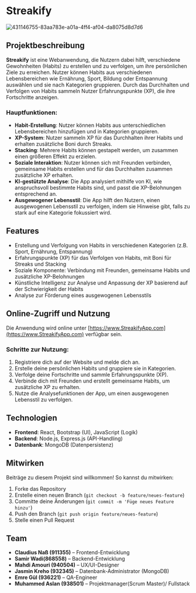 # Streakify 
![431146755-83aa783e-a01a-4ff4-af04-da8075d8d7d6](https://github.com/user-attachments/assets/aed02bd9-8107-49e3-ac5f-8d95a0140c94)

## Projektbeschreibung
**Streakify** ist eine Webanwendung, die Nutzern dabei hilft, verschiedene Gewohnheiten (Habits) zu erstellen und zu verfolgen, um ihre persönlichen Ziele zu erreichen. Nutzer können Habits aus verschiedenen Lebensbereichen wie Ernährung, Sport, Bildung oder Entspannung auswählen und sie nach Kategorien gruppieren. Durch das Durchhalten und Verfolgen von Habits sammeln Nutzer Erfahrungspunkte (XP), die ihre Fortschritte anzeigen.

### Hauptfunktionen:
- **Habit-Erstellung**: Nutzer können Habits aus unterschiedlichen Lebensbereichen hinzufügen und in Kategorien gruppieren.
- **XP-System**: Nutzer sammeln XP für das Durchhalten ihrer Habits und erhalten zusätzliche Boni durch Streaks.
- **Stacking**: Mehrere Habits können gestapelt werden, um zusammen einen größeren Effekt zu erzielen.
- **Soziale Interaktion**: Nutzer können sich mit Freunden verbinden, gemeinsame Habits erstellen und für das Durchhalten zusammen zusätzliche XP erhalten.
- **KI-gestützte Analyse**: Die App analysiert mithilfe von KI, wie anspruchsvoll bestimmte Habits sind, und passt die XP-Belohnungen entsprechend an.
- **Ausgewogener Lebensstil**: Die App hilft den Nutzern, einen ausgewogenen Lebensstil zu verfolgen, indem sie Hinweise gibt, falls zu stark auf eine Kategorie fokussiert wird.

## Features
- Erstellung und Verfolgung von Habits in verschiedenen Kategorien (z.B. Sport, Ernährung, Entspannung)
- Erfahrungspunkte (XP) für das Verfolgen von Habits, mit Boni für Streaks und Stacking
- Soziale Komponente: Verbindung mit Freunden, gemeinsame Habits und zusätzliche XP-Belohnungen
- Künstliche Intelligenz zur Analyse und Anpassung der XP basierend auf der Schwierigkeit der Habits
- Analyse zur Förderung eines ausgewogenen Lebensstils

## Online-Zugriff und Nutzung
Die Anwendung wird online unter [https://www.StreakifyApp.com](https://www.StreakifyApp.com) verfügbar sein.

### Schritte zur Nutzung:
1. Registriere dich auf der Website und melde dich an.
2. Erstelle deine persönlichen Habits und gruppiere sie in Kategorien.
3. Verfolge deine Fortschritte und sammle Erfahrungspunkte (XP).
4. Verbinde dich mit Freunden und erstellt gemeinsame Habits, um zusätzliche XP zu erhalten.
5. Nutze die Analysefunktionen der App, um einen ausgewogenen Lebensstil zu verfolgen.

## Technologien
- **Frontend**: React, Bootstrap (UI), JavaScript (Logik)
- **Backend**: Node.js, Express.js (API-Handling)
- **Datenbank**: MongoDB (Datenpersistenz)

## Mitwirken
Beiträge zu diesem Projekt sind willkommen! So kannst du mitwirken:
1. Forke das Repository
2. Erstelle einen neuen Branch (`git checkout -b feature/neues-feature`)
3. Committe deine Änderungen (`git commit -m 'Füge neues Feature hinzu'`)
4. Push den Branch (`git push origin feature/neues-feature`)
5. Stelle einen Pull Request

## Team
- **Claudius Naß (911355)** – Frontend-Entwicklung
- **Samir Wadi(868558)** – Backend-Entwicklung
- **Mahdi Amouri (940504)** – UX/UI-Designer
- **Jasmin Kreho (932345)** – Datenbank-Administrator (MongoDB)
- **Emre Gül (936221)** – QA-Engineer
- **Muhammed Aslan (938501)** – Projektmanager(Scrum Master)/ Fullstack
